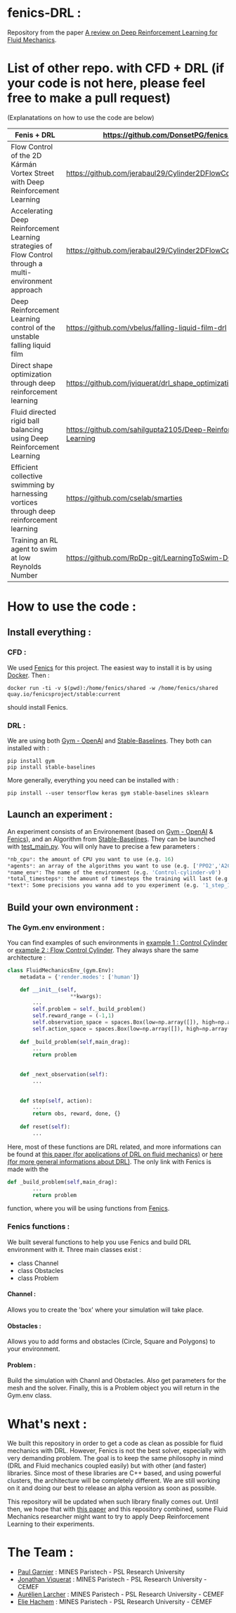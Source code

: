 # fenics-DRL : 

Repository from the paper [A review on Deep Reinforcement Learning for Fluid Mechanics](https://arxiv.org/abs/1908.04127).

# List of other repo. with CFD + DRL (if your code is not here, please feel free to make a pull request) 

(Explanatations on how to use the code are below)

| Fenis + DRL                                                                                              | https://github.com/DonsetPG/fenics-DRL                         |
|----------------------------------------------------------------------------------------------------------|----------------------------------------------------------------|
| Flow Control of the 2D Kármán Vortex Street with Deep Reinforcement Learning                             | https://github.com/jerabaul29/Cylinder2DFlowControlDRL         |
| Accelerating Deep Reinforcement Learning strategies of Flow Control through a multi-environment approach | https://github.com/jerabaul29/Cylinder2DFlowControlDRLParallel |
| Deep Reinforcement Learning control of the unstable falling liquid film                                  | https://github.com/vbelus/falling-liquid-film-drl              |
| Direct shape optimization through deep reinforcement learning                                            | https://github.com/jviquerat/drl_shape_optimization            |
| Fluid directed rigid ball balancing using Deep Reinforcement Learning                                    | https://github.com/sahilgupta2105/Deep-Reinforcement-Learning  |
| Efficient collective swimming by harnessing vortices through deep reinforcement learning                 | https://github.com/cselab/smarties                             |
| Training an RL agent to swim at low Reynolds Number                                                      | https://github.com/RpDp-git/LearningToSwim-DQN                 |

# How to use the code : 

## Install everything : 

### CFD : 

We used [Fenics](http://fenicsproject.org) for this project. The easiest way to install it is by using 
[Docker](https://docs.docker.com/install/). Then : 

```
docker run -ti -v $(pwd):/home/fenics/shared -w /home/fenics/shared quay.io/fenicsproject/stable:current
```

should install Fenics. 

### DRL : 

We are using both [Gym - OpenAI](https://gym.openai.com) and [Stable-Baselines](https://github.com/hill-a/stable-baselines).
They both can installed with :

```
pip install gym 
pip install stable-baselines
``` 

More generally, everything you need can be installed with : 

```
pip install --user tensorflow keras gym stable-baselines sklearn
```

## Launch an experiment : 

An experiment consists of an Environement (based on [Gym - OpenAI](https://gym.openai.com) & [Fenics](http://fenicsproject.org)), and an Algorithm from [Stable-Baselines](https://github.com/hill-a/stable-baselines). 
They can be launched with [test_main.py](https://github.com/DonsetPG/fenics-DRL/test_main.py). You will only have to precise a few parameters : 
```python 
*nb_cpu*: the amount of CPU you want to use (e.g. 16)
*agents*: an array of the algorithms you want to use (e.g. ['PPO2','A2C'])
*name_env*: The name of the environment (e.g. 'Control-cylinder-v0')
*total_timesteps*: the amount of timesteps the training will last (e.g. 100000)
*text*: Some precisions you wanna add to you experiment (e.g. '1_step_1_episode_2CPU')
```

## Build your own environment : 

### The Gym.env environment : 

You can find examples of such environments in [example 1 : Control Cylinder](https://github.com/DonsetPG/fenics-DRL/examples/control_cylinder.py) or 
[example 2 : Flow Control Cylinder](https://github.com/DonsetPG/fenics-DRL/examples/control_flow_cylinder.py). They always share the same architecture : 

```python 
class FluidMechanicsEnv_(gym.Env):
    metadata = {'render.modes': ['human']}

    def __init__(self,
                    **kwargs):
        ...
        self.problem = self._build_problem()
        self.reward_range = (-1,1)
        self.observation_space = spaces.Box(low=np.array([]), high=np.array([]), dtype=np.float16)
        self.action_space = spaces.Box(low=np.array([]), high=np.array([]), dtype=np.float16)
        
    def _build_problem(self,main_drag):
        ...
        return problem
        
        
    def _next_observation(self):
        ...
        
        
    def step(self, action):
        ...
        return obs, reward, done, {}
    
    def reset(self):
        ...
```

Here, most of these functions are DRL related, and more informations can be found at [this paper (for applications of DRL on fluid mechanics)](https://arxiv.org/abs/1908.04127)
or [here (for more general informations about DRL)](http://incompleteideas.net/book/the-book.html). The only link with Fenics is made with the 

```python
def _build_problem(self,main_drag):
        ...
        return problem
```

function, where you will be using functions from [Fenics](https://github.com/DonsetPG/fenics-DRL/deepfluid/fenics/). 

### Fenics functions : 

We built several functions to help you use Fenics and build DRL environment with it. Three main classes exist : 

- class Channel 
- class Obstacles
- class Problem

#### Channel : 

Allows you to create the 'box' where your simulation will take place. 

#### Obstacles : 

Allows you to add forms and obstacles (Circle, Square and Polygons) to your environment.

#### Problem : 

Build the simulation with Channl and Obstacles. Also get parameters for the mesh and the solver. Finally, this is  a Problem object you will return in the Gym.env class. 

# What's next : 

We built this repository in order to get a code as clean as possible for fluid mechanics with DRL. However, Fenics is not the best solver, especially with very demanding problem. The goal is to keep the same philosophy in mind (DRL and Fluid mechanics coupled easily) but with other (and faster)
libraries. 
Since most of these libraries are C++ based, and using powerful clusters, the architecture will be completely different. We are still working on it and doing our best to release an alpha version as soon as possible. 

This repository will be updated when such library finally comes out. Until then, we hope that with [this paper]() and this repository combined, some Fluid Mechanics researcher might want to try to apply Deep Reinforcement Learning to their experiments. 

# The Team : 

- [Paul Garnier](https://github.com/DonsetPG) : MINES Paristech - PSL Research University 
- [Jonathan Viquerat](https://github.com/jviquerat) : MINES Paristech - PSL Research University - CEMEF
- [Aurélien Larcher](https://github.com/alarcher) : MINES Paristech - PSL Research University - CEMEF
- [Elie Hachem](https://github.com/eliemines) : MINES Paristech - PSL Research University - CEMEF



